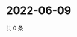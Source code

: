 # 2022-06-09

共 0 条

<!-- BEGIN WEIBO -->
<!-- 最后更新时间 Thu Jun 09 2022 17:16:57 GMT+0800 (China Standard Time) -->

<!-- END WEIBO -->
